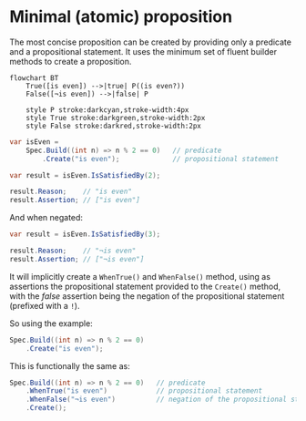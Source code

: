 # Minimal (atomic) proposition
The most concise proposition can be created by providing only a predicate and a propositional statement.
It uses the minimum set of fluent builder methods to create a proposition.

```mermaid
flowchart BT
    True([is even]) -->|true| P((is even?))
    False([¬is even]) -->|false| P

    style P stroke:darkcyan,stroke-width:4px
    style True stroke:darkgreen,stroke-width:2px
    style False stroke:darkred,stroke-width:2px
```

```csharp
var isEven =
    Spec.Build((int n) => n % 2 == 0)   // predicate
        .Create("is even");             // propositional statement

var result = isEven.IsSatisfiedBy(2);

result.Reason;    // "is even"
result.Assertion; // ["is even"]
```

And when negated:

```csharp
var result = isEven.IsSatisfiedBy(3);

result.Reason;    // "¬is even"
result.Assertion; // ["¬is even"]
```

It will implicitly create a `WhenTrue()` and `WhenFalse()` method, using as assertions the propositional statement
provided to the `Create()` method, with the _false_ assertion being the negation of the propositional statement (prefixed with a `!`).

So using the example:

```csharp
Spec.Build((int n) => n % 2 == 0)
    .Create("is even");
```

This is functionally the same as:

```csharp
Spec.Build((int n) => n % 2 == 0)   // predicate
    .WhenTrue("is even")            // propositional statement
    .WhenFalse("¬is even")          // negation of the propositional statement
    .Create();
```

